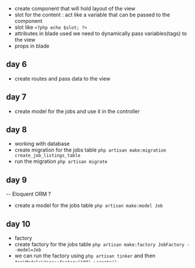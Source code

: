- create component that will hold layout of the view
- slot for the content : act like a variable that can be passed to the component
- slot like `<?php echo $slot; ?>`
- attributes in blade used we need to dynamically pass variables(tags) to the view
- props in blade 


##  day 6 
- create routes and pass data to the view

## day 7
- create model for the jobs and use it in the controller

## day 8 
- working with database 
- create migration for the jobs table `php artisan make:migration create_job_listings_table`
- run the migration `php artisan migrate`

## day 9 
-- Eloquent ORM ? 
- create a model for the jobs table `php artisan make:model Job`

## day 10
- factory 
- create factory for the jobs table `php artisan make:factory JobFactory --model=Job`
- we can run the factory using `php artisan tinker` and then `App\Models\User::factory(100)->create();`
- we need to create employer model with its factory and migration `php artisan make:model Employer -m -f`
- we need to create relationship between the employer and the job model 
- after then we need to get the db refresh `php artisan migrate:refresh `
- create job factory `php artisan make:factory JobFactory`

## day 11 
- two Eloquent relationship types: `belongsTo()` and `hasMany()`.
- we need to create relationship between Employer and Job this done in Models

## day 12 
- working with pivot tables 
- `belongsToMany()` relationship
- we need to create tags  and job_tag table to create relationship between them
